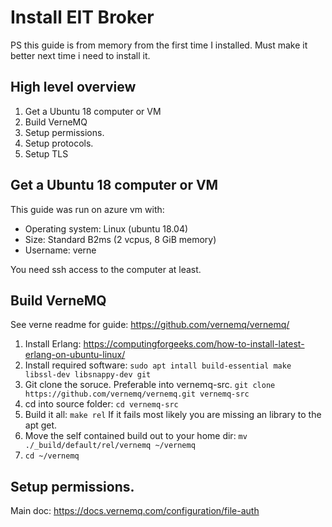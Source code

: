 # Install EIT Broker

PS this guide is from memory from the first time I installed.
Must make it better next time i need to install it.

## High level overview
1. Get a Ubuntu 18 computer or VM
2. Build VerneMQ
3. Setup permissions.
4. Setup protocols.
5. Setup TLS

## Get a Ubuntu 18 computer or VM
This guide was run on azure vm with:
* Operating system: Linux (ubuntu 18.04)
* Size: Standard B2ms (2 vcpus, 8 GiB memory)
* Username: verne

You need ssh access to the computer at least.

## Build VerneMQ
See verne readme for guide: https://github.com/vernemq/vernemq/

1. Install Erlang: https://computingforgeeks.com/how-to-install-latest-erlang-on-ubuntu-linux/
2. Install required software: 
`sudo apt intall build-essential make libssl-dev libsnappy-dev git`
3. Git clone the soruce. Preferable into vernemq-src.
`git clone https://github.com/vernemq/vernemq.git vernemq-src`
4. cd into source folder:
`cd vernemq-src`
5. Build it all:
`make rel` If it fails most likely you are missing an library to the apt get.
6. Move the self contained build out to your home dir:
`mv ./_build/default/rel/vernemq ~/vernemq`
7. `cd ~/vernemq`

## Setup permissions.
Main doc: https://docs.vernemq.com/configuration/file-auth

